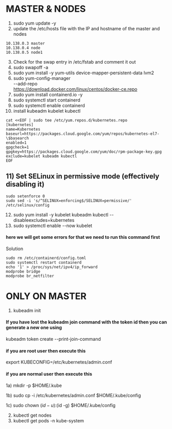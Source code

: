 # MASTER & NODES

1) sudo yum update -y
2) update the /etc/hosts file with the IP and hostname of the master and nodes
```
10.138.0.3 master
10.138.0.4 node
10.138.0.5 node1 
```
3) Check for the swap entry in /etc/fstab and comment it out
4) sudo swapoff -a
5) sudo yum install -y yum-utils device-mapper-persistent-data lvm2
6) sudo yum-config-manager \
    --add-repo \
    https://download.docker.com/linux/centos/docker-ce.repo
7) sudo yum install containerd.io -y
8) sudo systemctl start containerd
9) sudo systemctl enable containerd
10) install kubeadm kubelet kubectl
```
cat <<EOF | sudo tee /etc/yum.repos.d/kubernetes.repo
[kubernetes]
name=Kubernetes
baseurl=https://packages.cloud.google.com/yum/repos/kubernetes-el7-\$basearch
enabled=1
gpgcheck=1
gpgkey=https://packages.cloud.google.com/yum/doc/rpm-package-key.gpg
exclude=kubelet kubeadm kubectl
EOF
```
## 11) Set SELinux in permissive mode (effectively disabling it)
```
sudo setenforce 0
sudo sed -i 's/^SELINUX=enforcing$/SELINUX=permissive/' /etc/selinux/config
```
12) sudo yum install -y kubelet kubeadm kubectl --disableexcludes=kubernetes
13) sudo systemctl enable --now kubelet
#### here we will get some errors for that we need to run this command first
Solution
```
sudo rm /etc/containerd/config.toml
sudo systemctl restart containerd
echo '1' > /proc/sys/net/ipv4/ip_forward
modprobe bridge
modprobe br_netfilter
```

# ONLY ON MASTER
1) kubeadm init
#### If you have lost the kubeadm join command with the token id then you can generate a new one using
kubeadm token create --print-join-command
#### if you are root user then execute this 
   export KUBECONFIG=/etc/kubernetes/admin.conf
#### if you are normal user then execute this
1a) mkdir -p $HOME/.kube 

1b) sudo cp -i /etc/kubernetes/admin.conf $HOME/.kube/config

1c) sudo chown $(id -u):$(id -g) $HOME/.kube/config

2) kubectl get nodes
3) kubectl get pods -n kube-system